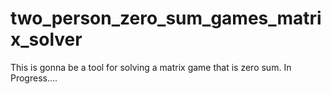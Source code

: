 # two_person_zero_sum_games_matrix_solver
This is gonna be a tool for solving a matrix game that is zero sum.
In Progress....
